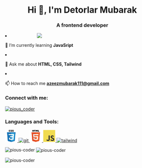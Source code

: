 <h1 align="center">Hi 👋, I'm Detorlar Mubarak</h1>
<h3 align="center">A frontend developer</h3>
<img align="right" alt"" width="400" src="https://camo.githubusercontent.com/cae12fddd9d6982901d82580bdf321d81fb299141098ca1c2d4891870827bf17/68747470733a2f2f6d69726f2e6d656469756d2e636f6d2f6d61782f313336302f302a37513379765349765f7430696f4a2d5a2e676966"
     
- 🌱 I’m currently learning **JavaSript**

- 💬 Ask me about **HTML, CSS, Tailwind**

- 📫 How to reach me **azeezmubarak111@gmail.com**

<h3 align="left">Connect with me:</h3>
<p align="left">
<a href="https://twitter.com/pious_coder" target="blank"><img align="center" src="https://raw.githubusercontent.com/rahuldkjain/github-profile-readme-generator/master/src/images/icons/Social/twitter.svg" alt="pious_coder" height="30" width="40" /></a>
</p>

<h3 align="left">Languages and Tools:</h3>
<p align="left"> <a href="https://www.w3schools.com/css/" target="_blank" rel="noreferrer"> <img src="https://raw.githubusercontent.com/devicons/devicon/master/icons/css3/css3-original-wordmark.svg" alt="css3" width="40" height="40"/> </a> <a href="https://git-scm.com/" target="_blank" rel="noreferrer"> <img src="https://www.vectorlogo.zone/logos/git-scm/git-scm-icon.svg" alt="git" width="40" height="40"/> </a> <a href="https://www.w3.org/html/" target="_blank" rel="noreferrer"> <img src="https://raw.githubusercontent.com/devicons/devicon/master/icons/html5/html5-original-wordmark.svg" alt="html5" width="40" height="40"/> </a> <a href="https://developer.mozilla.org/en-US/docs/Web/JavaScript" target="_blank" rel="noreferrer"> <img src="https://raw.githubusercontent.com/devicons/devicon/master/icons/javascript/javascript-original.svg" alt="javascript" width="40" height="40"/> </a> <a href="https://tailwindcss.com/" target="_blank" rel="noreferrer"> <img src="https://www.vectorlogo.zone/logos/tailwindcss/tailwindcss-icon.svg" alt="tailwind" width="40" height="40"/> </a> </p>

<p><img align="left" src="https://github-readme-stats.vercel.app/api/top-langs?username=pious-coder&show_icons=true&locale=en&layout=compact" alt="pious-coder" /></p>

<p>&nbsp;<img align="center" src="https://github-readme-stats.vercel.app/api?username=pious-coder&show_icons=true&locale=en" alt="pious-coder" /></p>

<p><img align="center" src="https://github-readme-streak-stats.herokuapp.com/?user=pious-coder&" alt="pious-coder" /></p>

